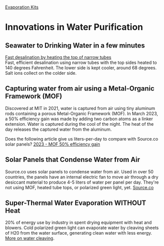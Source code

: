 [Evaporation Kits](../)
# Innovations in Water Purification

## Seawater to Drinking Water in a few minutes

[Fast desalination by heating the top of narrow tubes](https://www.msn.com/en-us/lifestyle/lifestyle-buzz/ar-BB1okq2H)  
Fast, efficient desalination using narrow tubes with the top sides heated to 140 degrees Fahrenheit. The lower side is kept cooler, around 68 degrees. Salt ions collect on the colder side. 

## Capturing water from air using a Metal-Organic Framework (MOF)

Discovered at MIT in 2021, water is captured from air using tiny aluminum rods containing a porous Metal-Organic Framework (MOF). In&nbsp;March 2023, a 50% efficiency gain was made by adding two carbon atoms as a linker extension.  Water is captured during the cool of the night. The heat of the day releases the captured water from the aluminum.

Does the following article give us liters-per-day to compare with Source.co solar panels?
[2023 - MOF 50% efficiency gain](https://techxplore.com/news/2023-03-air-metal-organic-framework.html)

## Solar Panels that Condense Water from Air

Source.co uses solar panels to condense water from air. Used in over 50 countries, the panels have an internal electric fan to move air through a dry desiccant material to produce 4-5 liters of water per panel per day. They're not using MOF, heated tube tops, or polarized green light, yet. [Source.co](https://www.source.co)

## Super-Thermal Water Evaporation WITHOUT Heat

20% of energy use by industry in spent drying equipment with heat and blowers. Cold polarized green light can evaporate water by cleaving sheets of H20 from the water surface, generating clean water with less energy. [More on water cleaving](../).


